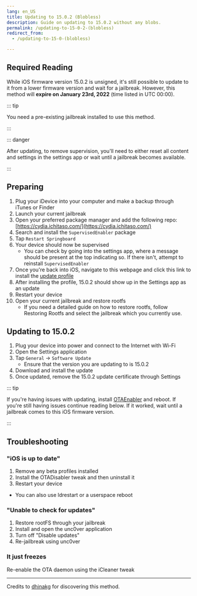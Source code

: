 ```yaml
---
lang: en_US
title: Updating to 15.0.2 (Blobless)
description: Guide on updating to 15.0.2 without any blobs.
permalink: /updating-to-15-0-2-(blobless)
redirect_from:
  - /updating-to-15-0-(blobless)

---
```


## Required Reading

While iOS firmware version 15.0.2 is unsigned, it's still possible to update to it from a lower firmware version and wait for a jailbreak. However, this method will **expire on January 23rd, 2022** (time listed in UTC 00:00).

::: tip

You need a pre-existing jailbreak installed to use this method.

:::

::: danger

After updating, to remove supervision, you'll need to either reset all content and settings in the settings app or wait until a jailbreak becomes available.

:::

## Preparing

1. Plug your iDevice into your computer and make a backup through iTunes or Finder
1. Launch your current jailbreak
1. Open your preferred package manager and add the following repo: [https://cydia.ichitaso.com/](https://cydia.ichitaso.com/)
1. Search and install the `SupervisedEnabler` package
1. Tap `Restart Springboard`
1. Your device should now be supervised
    - You can check by going into the settings app, where a message should be present at the top indicating so. If there isn't, attempt to reinstall `SupervisedEnabler`
1. Once you're back into iOS, navigate to this webpage and click this link to install the [update profile](https://cdn.discordapp.com/attachments/688122358107603013/829323445200355359/90_Day_Delay.mobileconfig)
1. After installing the profile, 15.0.2 should show up in the Settings app as an update
1. Restart your device
1. Open your current jailbreak and restore rootfs
    - If you need a detailed guide on how to restore rootfs, follow <router-link to="/restoring-rootfs">Restoring Rootfs</router-link> and select the jailbreak which you currently use.

## Updating to 15.0.2

1. Plug your device into power and connect to the Internet with Wi-Fi
1. Open the Settings application
1. Tap `General` -> `Software Update`
    - Ensure that the version you are updating to is 15.0.2
1. Download and install the update
1. Once updated, remove the 15.0.2 update certificate through Settings

::: tip

If you're having issues with updating, install [OTAEnabler](https://repo.cadoth.net/) and reboot. If you're still having issues continue reading below. If it worked, wait until a jailbreak comes to this iOS firmware version.

:::

## Troubleshooting

### "iOS is up to date"

1. Remove any beta profiles installed
1. Install the OTADisabler tweak and then uninstall it
1. Restart your device
  - You can also use ldrestart or a userspace reboot

### "Unable to check for updates"

1. Restore rootFS through your jailbreak
1. Install and open the <router-link to="/installing-unc0ver">unc0ver</router-link> application
1. Turn off "Disable updates"
1. Re-jailbreak using unc0ver

### It just freezes

Re-enable the OTA daemon using the iCleaner tweak

---

Credits to [dhinakg](https://github.com/dhinakg/) for discovering this method.
